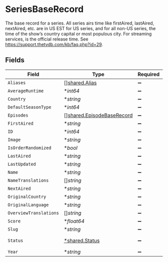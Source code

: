 # SeriesBaseRecord

The base record for a series. All series airs time like firstAired, lastAired, nextAired, etc. are in US EST for US series, and for all non-US series, the time of the show’s country capital or most populous city. For streaming services, is the official release time. See https://support.thetvdb.com/kb/faq.php?id=29.


## Fields

| Field                                                                  | Type                                                                   | Required                                                               | Description                                                            |
| ---------------------------------------------------------------------- | ---------------------------------------------------------------------- | ---------------------------------------------------------------------- | ---------------------------------------------------------------------- |
| `Aliases`                                                              | [][shared.Alias](../../models/shared/alias.md)                         | :heavy_minus_sign:                                                     | N/A                                                                    |
| `AverageRuntime`                                                       | **int64*                                                               | :heavy_minus_sign:                                                     | N/A                                                                    |
| `Country`                                                              | **string*                                                              | :heavy_minus_sign:                                                     | N/A                                                                    |
| `DefaultSeasonType`                                                    | **int64*                                                               | :heavy_minus_sign:                                                     | N/A                                                                    |
| `Episodes`                                                             | [][shared.EpisodeBaseRecord](../../models/shared/episodebaserecord.md) | :heavy_minus_sign:                                                     | N/A                                                                    |
| `FirstAired`                                                           | **string*                                                              | :heavy_minus_sign:                                                     | N/A                                                                    |
| `ID`                                                                   | **int64*                                                               | :heavy_minus_sign:                                                     | N/A                                                                    |
| `Image`                                                                | **string*                                                              | :heavy_minus_sign:                                                     | N/A                                                                    |
| `IsOrderRandomized`                                                    | **bool*                                                                | :heavy_minus_sign:                                                     | N/A                                                                    |
| `LastAired`                                                            | **string*                                                              | :heavy_minus_sign:                                                     | N/A                                                                    |
| `LastUpdated`                                                          | **string*                                                              | :heavy_minus_sign:                                                     | N/A                                                                    |
| `Name`                                                                 | **string*                                                              | :heavy_minus_sign:                                                     | N/A                                                                    |
| `NameTranslations`                                                     | []*string*                                                             | :heavy_minus_sign:                                                     | N/A                                                                    |
| `NextAired`                                                            | **string*                                                              | :heavy_minus_sign:                                                     | N/A                                                                    |
| `OriginalCountry`                                                      | **string*                                                              | :heavy_minus_sign:                                                     | N/A                                                                    |
| `OriginalLanguage`                                                     | **string*                                                              | :heavy_minus_sign:                                                     | N/A                                                                    |
| `OverviewTranslations`                                                 | []*string*                                                             | :heavy_minus_sign:                                                     | N/A                                                                    |
| `Score`                                                                | **float64*                                                             | :heavy_minus_sign:                                                     | N/A                                                                    |
| `Slug`                                                                 | **string*                                                              | :heavy_minus_sign:                                                     | N/A                                                                    |
| `Status`                                                               | [*shared.Status](../../models/shared/status.md)                        | :heavy_minus_sign:                                                     | status record                                                          |
| `Year`                                                                 | **string*                                                              | :heavy_minus_sign:                                                     | N/A                                                                    |
